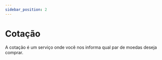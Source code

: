 ```yaml
---
sidebar_position: 2
---
```


# Cotação

A cotação é um serviço onde você nos informa qual par de moedas deseja comprar.